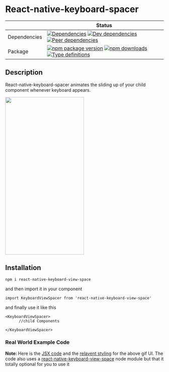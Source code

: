 # React-native-keyboard-spacer

| | Status |
| - | - |
| Dependencies | [![Dependencies](https://img.shields.io/david/blendtale/react-native-keyboard-view-space)](https://david-dm.org/blendtale/react-native-keyboard-view-space) [![Dev dependencies](https://img.shields.io/david/dev/blendtale/react-native-keyboard-view-space)](https://david-dm.org/blendtale/react-native-keyboard-view-space) [![Peer dependencies](https://img.shields.io/david/peer/blendtale/react-native-keyboard-view-space)](https://david-dm.org/blendtale/rn-formly)|
| Package | [![npm package version](https://img.shields.io/npm/v/react-native-keyboard-view-space)](https://www.npmjs.com/package/react-native-keyboard-view-space) [![npm downloads](https://img.shields.io/npm/dt/react-native-keyboard-view-space)](https://www.npmjs.com/package/react-native-keyboard-view-space) [![Type definitions](https://img.shields.io/badge/types-TypeScript-blue.svg)](https://uppload.js.org/typedoc)


## Description
React-native-keyboard-spacer animates the sliding up of your child component whenever keyboard appears.

 <img src="https://user-images.githubusercontent.com/32276134/61786668-d01e8a80-ae2b-11e9-978c-5ca20b3cf92f.gif"  width="250" height="500">

## Installation

```
npm i react-native-keyboard-view-space
```

and then import it in your component 

```
import KeyboardViewSpacer from 'react-native-keyboard-view-space'
```

and finally use it like this 
```
<KeyboardViewSpacer>
      //child Components 
      
</KeyboardViewSpacer>
```

### Real World Example Code

<strong> Note: </strong> Here is the [JSX code](https://github.com/blendtale/react-native-keyboard-view-space/blob/master/example.js) and the [relavent styling](https://github.com/blendtale/react-native-keyboard-view-space/blob/master/example.stylesheet.js) for the above gif UI. The  code also uses a [react-native-keyboard-view-space]( https://www.npmjs.com/package/react-native-keyboard-view-space) node module but that it totally optional for you to use it 


